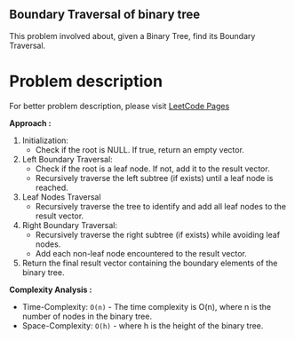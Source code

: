 ## Boundary Traversal of binary tree

This problem involved about, given a Binary Tree, find its Boundary Traversal.

# Problem description

For better problem description, please visit [LeetCode Pages](https://practice.geeksforgeeks.org/problems/boundary-traversal-of-binary-tree/1)

**Approach :**<br/>

1. Initialization:
    - Check if the root is NULL. If true, return an empty vector.
2. Left Boundary Traversal:
    - Check if the root is a leaf node. If not, add it to the result vector.
    - Recursively traverse the left subtree (if exists) until a leaf node is reached.
3. Leaf Nodes Traversal
    - Recursively traverse the tree to identify and add all leaf nodes to the result vector.
4. Right Boundary Traversal:
    - Recursively traverse the right subtree (if exists) while avoiding leaf nodes.
    - Add each non-leaf node encountered to the result vector.
5. Return the final result vector containing the boundary elements of the binary tree.

**Complexity Analysis :**<br/>

-   Time-Complexity: `O(n)` - The time complexity is O(n), where n is the number of nodes in the binary tree.
-   Space-Complexity: `O(h)` - where h is the height of the binary tree.
